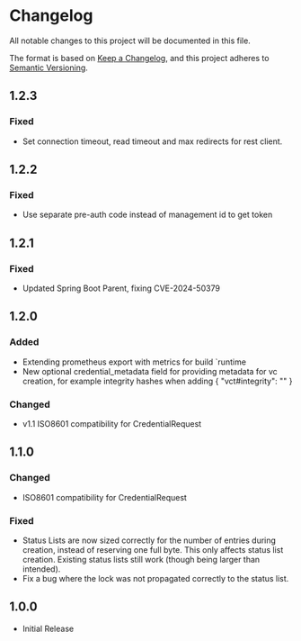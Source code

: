 # Changelog

All notable changes to this project will be documented in this file.

The format is based on [Keep a Changelog](https://keepachangelog.com/en/1.1.0/),
and this project adheres to [Semantic Versioning](https://semver.org/spec/v2.0.0.html).

## 1.2.3

### Fixed

- Set connection timeout, read timeout and max redirects for rest client.

## 1.2.2

### Fixed

- Use separate pre-auth code instead of management id to get token

## 1.2.1

### Fixed

- Updated Spring Boot Parent, fixing CVE-2024-50379

## 1.2.0

### Added

- Extending prometheus export with metrics for build `runtime
- New optional credential_metadata field for providing metadata for vc creation, for example integrity hashes when adding { "vct#integrity": "<subresource integrity hash>" }

### Changed
- v1.1 ISO8601 compatibility for CredentialRequest
## 1.1.0

### Changed

- ISO8601 compatibility for CredentialRequest

### Fixed
- Status Lists are now sized correctly for the number of entries during creation, instead of reserving one full byte. This only affects status list creation. Existing status lists still work (though being larger than intended). 
- Fix a bug where the lock was not propagated correctly to the status list.

## 1.0.0

- Initial Release